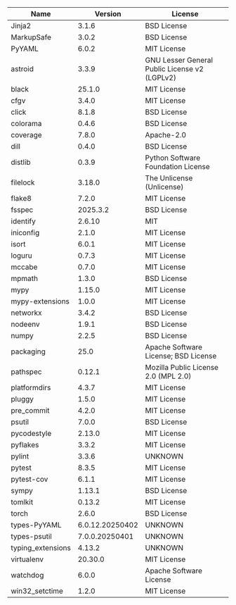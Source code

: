 | Name              | Version         | License                                       |
|-------------------|-----------------|-----------------------------------------------|
| Jinja2            | 3.1.6           | BSD License                                   |
| MarkupSafe        | 3.0.2           | BSD License                                   |
| PyYAML            | 6.0.2           | MIT License                                   |
| astroid           | 3.3.9           | GNU Lesser General Public License v2 (LGPLv2) |
| black             | 25.1.0          | MIT License                                   |
| cfgv              | 3.4.0           | MIT License                                   |
| click             | 8.1.8           | BSD License                                   |
| colorama          | 0.4.6           | BSD License                                   |
| coverage          | 7.8.0           | Apache-2.0                                    |
| dill              | 0.4.0           | BSD License                                   |
| distlib           | 0.3.9           | Python Software Foundation License            |
| filelock          | 3.18.0          | The Unlicense (Unlicense)                     |
| flake8            | 7.2.0           | MIT License                                   |
| fsspec            | 2025.3.2        | BSD License                                   |
| identify          | 2.6.10          | MIT                                           |
| iniconfig         | 2.1.0           | MIT License                                   |
| isort             | 6.0.1           | MIT License                                   |
| loguru            | 0.7.3           | MIT License                                   |
| mccabe            | 0.7.0           | MIT License                                   |
| mpmath            | 1.3.0           | BSD License                                   |
| mypy              | 1.15.0          | MIT License                                   |
| mypy-extensions   | 1.0.0           | MIT License                                   |
| networkx          | 3.4.2           | BSD License                                   |
| nodeenv           | 1.9.1           | BSD License                                   |
| numpy             | 2.2.5           | BSD License                                   |
| packaging         | 25.0            | Apache Software License; BSD License          |
| pathspec          | 0.12.1          | Mozilla Public License 2.0 (MPL 2.0)          |
| platformdirs      | 4.3.7           | MIT License                                   |
| pluggy            | 1.5.0           | MIT License                                   |
| pre_commit        | 4.2.0           | MIT License                                   |
| psutil            | 7.0.0           | BSD License                                   |
| pycodestyle       | 2.13.0          | MIT License                                   |
| pyflakes          | 3.3.2           | MIT License                                   |
| pylint            | 3.3.6           | UNKNOWN                                       |
| pytest            | 8.3.5           | MIT License                                   |
| pytest-cov        | 6.1.1           | MIT License                                   |
| sympy             | 1.13.1          | BSD License                                   |
| tomlkit           | 0.13.2          | MIT License                                   |
| torch             | 2.6.0           | BSD License                                   |
| types-PyYAML      | 6.0.12.20250402 | UNKNOWN                                       |
| types-psutil      | 7.0.0.20250401  | UNKNOWN                                       |
| typing_extensions | 4.13.2          | UNKNOWN                                       |
| virtualenv        | 20.30.0         | MIT License                                   |
| watchdog          | 6.0.0           | Apache Software License                       |
| win32_setctime    | 1.2.0           | MIT License                                   |

